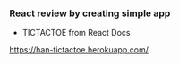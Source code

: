 ### React review by creating simple app

* TICTACTOE from React Docs

https://han-tictactoe.herokuapp.com/
